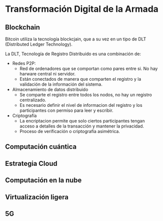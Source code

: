 # Transformación Digital de la Armada

## Blockchain
Bitcoin utiliza la tecnología blockcjain, que a su vez en un tipo de DLT (Distributed Ledger Technology).

La DLT, Tecnología de Registro Distribuido es una combinación de:
+ Redes P2P:
  + Red de ordenadores que se comportan como pares entre si. No hay harware central ni servidor.
  + Están conectados de manera que comparten el registro y la validación de la información del sistema.
+ Almacenamiento de datos distribuido
  + Se comparte el registro entre todos los nodos, no hay un registro centralizado.
  + Es necesario definir el nivel de informacion del registro y los participantes con permiso para leer y escribir.
+ Criptografía
  + La encriptacion permite que solo ciertos participantes tengan acceso a detalles de la transacción y mantener la privacidad.
  + Proceso de verificación o criptografía asimétrica.
## Computación cuántica

## Estrategia Cloud

## Computación en la nube

## Virtualización ligera

## 5G
